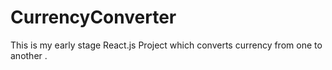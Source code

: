 # CurrencyConverter
This is my early stage React.js Project which converts currency from one to another .
